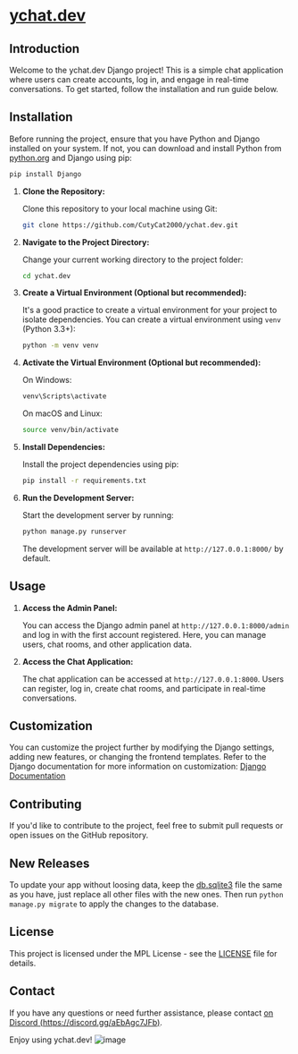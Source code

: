 # [ychat.dev](https://ychat.dev)

## Introduction

Welcome to the ychat.dev Django project! This is a simple chat application where users can create accounts, log in, and engage in real-time conversations. To get started, follow the installation and run guide below.

## Installation

Before running the project, ensure that you have Python and Django installed on your system. If not, you can download and install Python from [python.org](https://www.python.org/downloads/) and Django using pip:

```bash
pip install Django
```

1. **Clone the Repository:**

   Clone this repository to your local machine using Git:

   ```bash
   git clone https://github.com/CutyCat2000/ychat.dev.git
   ```

2. **Navigate to the Project Directory:**

   Change your current working directory to the project folder:

   ```bash
   cd ychat.dev
   ```

3. **Create a Virtual Environment (Optional but recommended):**

   It's a good practice to create a virtual environment for your project to isolate dependencies. You can create a virtual environment using `venv` (Python 3.3+):

   ```bash
   python -m venv venv
   ```

4. **Activate the Virtual Environment (Optional but recommended):**

   On Windows:

   ```bash
   venv\Scripts\activate
   ```

   On macOS and Linux:

   ```bash
   source venv/bin/activate
   ```

5. **Install Dependencies:**

   Install the project dependencies using pip:

   ```bash
   pip install -r requirements.txt
   ```

6. **Run the Development Server:**

   Start the development server by running:

   ```bash
   python manage.py runserver
   ```

   The development server will be available at `http://127.0.0.1:8000/` by default.

## Usage

1. **Access the Admin Panel:**

   You can access the Django admin panel at `http://127.0.0.1:8000/admin` and log in with the first account registered. Here, you can manage users, chat rooms, and other application data.

2. **Access the Chat Application:**

   The chat application can be accessed at `http://127.0.0.1:8000`. Users can register, log in, create chat rooms, and participate in real-time conversations.

## Customization

You can customize the project further by modifying the Django settings, adding new features, or changing the frontend templates. Refer to the Django documentation for more information on customization: [Django Documentation](https://docs.djangoproject.com/en/3.2/)

## Contributing

If you'd like to contribute to the project, feel free to submit pull requests or open issues on the GitHub repository.

## New Releases

To update your app without loosing data, keep the [db.sqlite3](db.sqlite3) file the same as you have, just replace all other files with the new ones. Then run ``python manage.py migrate`` to apply the changes to the database.

## License

This project is licensed under the MPL License - see the [LICENSE](LICENSE) file for details.

## Contact

If you have any questions or need further assistance, please contact [on Discord (https://discord.gg/aEbAgc7JFb)](https://discord.gg/aEbAgc7JFb).

Enjoy using ychat.dev!
![image](https://github.com/CutyCat2000/ychat.dev/assets/132785498/4d6731f6-ee24-493d-8c82-4734696302de)
